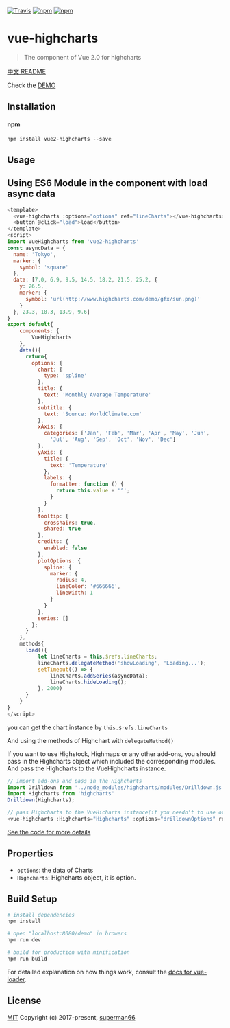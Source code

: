 [![Travis](https://img.shields.io/travis/superman66/vue-highcharts.svg)](https://travis-ci.org/superman66/vue-highcharts) [![npm](https://img.shields.io/npm/v/vue2-highcharts.svg?style=plastic)](https://www.npmjs.com/package/vue2-highcharts) [![npm](https://img.shields.io/npm/dt/vue2-highcharts.svg?style=plastic)](https://www.npmjs.com/package/vue2-highcharts)
# vue-highcharts

> The component of Vue 2.0 for highcharts

[中文 README](./README_zh.md)

Check the [DEMO](http://chenhuichao.com/vue-highcharts/demo/)

## Installation
#### npm

```
npm install vue2-highcharts --save
```

## Usage

## Using ES6 Module in the component with load async data
```javascript
<template>
  <vue-highcharts :options="options" ref="lineCharts"></vue-highcharts>
  <button @click="load">load</button>
</template>
<script>
import VueHighcharts from 'vue2-highcharts'
const asyncData = {
  name: 'Tokyo',
  marker: {
    symbol: 'square'
  },
  data: [7.0, 6.9, 9.5, 14.5, 18.2, 21.5, 25.2, {
    y: 26.5,
    marker: {
      symbol: 'url(http://www.highcharts.com/demo/gfx/sun.png)'
    }
  }, 23.3, 18.3, 13.9, 9.6]
}
export default{
    components: {
        VueHighcharts
    },
    data(){
      return{
        options: {
          chart: {
            type: 'spline'
          },
          title: {
            text: 'Monthly Average Temperature'
          },
          subtitle: {
            text: 'Source: WorldClimate.com'
          },
          xAxis: {
            categories: ['Jan', 'Feb', 'Mar', 'Apr', 'May', 'Jun',
              'Jul', 'Aug', 'Sep', 'Oct', 'Nov', 'Dec']
          },
          yAxis: {
            title: {
              text: 'Temperature'
            },
            labels: {
              formatter: function () {
                return this.value + '°';
              }
            }
          },
          tooltip: {
            crosshairs: true,
            shared: true
          },
          credits: {
            enabled: false
          },
          plotOptions: {
            spline: {
              marker: {
                radius: 4,
                lineColor: '#666666',
                lineWidth: 1
              }
            }
          },
          series: []
        };
      }
    },
    methods{
      load(){
          let lineCharts = this.$refs.lineCharts;
          lineCharts.delegateMethod('showLoading', 'Loading...');
          setTimeout(() => {
              lineCharts.addSeries(asyncData);
              lineCharts.hideLoading();
          }, 2000)
      }
    }
}
</script>
```
you can get the chart instance by `this.$refs.lineCharts`

And using the methods of Highchart with `delegateMethod()`

If you want to use Highstock, Highmaps or any other add-ons, you should pass in the Highcharts object which included the corresponding modules. And pass the Highcharts to the VueHighcharts instance.
```javascript
// import add-ons and pass in the Highcharts
import Drilldown from '../node_modules/highcharts/modules/Drilldown.js'
import Highcharts from 'highcharts'
Drilldown(Highcharts);

// pass Highcharts to the VueHicharts instance(if you needn't to use other feature modules, you don't have to pass it.)
<vue-highcharts :Highcharts="Highcharts" :options="drilldownOptions" ref="drilldownChart"></vue-highcharts>
```
[See the code for more details](https://github.com/superman66/vue-highcharts/blob/master/demo/App.vue#L35-L40)
## Properties
* `options`: the data of Charts
* `Highcharts`: Highcharts object, it is option.


## Build Setup

``` bash
# install dependencies
npm install

# open "localhost:8080/demo" in browers
npm run dev

# build for production with minification
npm run build
```

For detailed explanation on how things work, consult the [docs for vue-loader](http://vuejs.github.io/vue-loader).

## License
[MIT](https://opensource.org/licenses/MIT)
Copyright (c) 2017-present, [superman66](github.com/superman66)